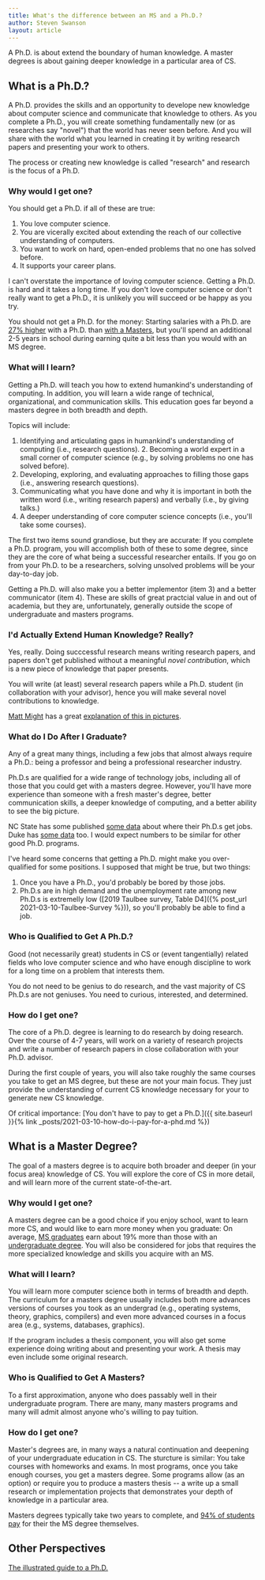 ```yaml
---
title: What's the difference between an MS and a Ph.D.?
author: Steven Swanson
layout: article
---
```


A Ph.D. is about extend the boundary of human knowledge.  A master degrees is
about gaining deeper knowledge in a particular area of CS.

## What is a Ph.D.?

A Ph.D. provides the skills and an opportunity to develope new knowledge about
computer science and communicate that knowledge to others.  As you complete a
Ph.D., you will create something fundamentally new (or as researches say
"novel") that the world has never seen before.  And you will share with the
world what you learned in creating it by writing research papers and presenting
your work to others.

The process or creating new knowledge is called "research" and research is the
focus of a Ph.D.

### Why would I get one?

You should get a Ph.D. if all of these are true:

1.  You love computer science.
2.  You are vicerally excited about extending the reach of our collective understanding of computers.
3.  You want to work on hard, open-ended problems that no one has solved before.
4.  It supports your career plans.

I can't overstate the importance of loving computer science.  Getting a
Ph.D. is hard and it takes a long time.  If you don't love computer science or don't
really want to get a Ph.D., it is unlikely you will succeed or be happy as you
try.

You should not get a Ph.D. for the money: Starting salaries with a Ph.D. are
[27% higher](https://bit.ly/2PSKHga) with a Ph.D. than [with a
Masters](https://bit.ly/3ujG1yM), but you'll spend an additional 2-5 years in
school during earning quite a bit less than you would with an MS degree.

### What will I learn?

Getting a Ph.D. will teach you how to extend humankind's understanding of
computing.  In addition, you will learn a wide range of technical,
organizational, and communication skills.  This education goes far beyond a
masters degree in both breadth and depth.

Topics will include:

1.  Identifying and articulating gaps in humankind's understanding of computing (i.e., research questions).
	2.  Becoming a world expert in a small corner of computer science (e.g., by solving problems no one has solved before).
3.  Developing, exploring, and evaluating approaches to filling those gaps (i.e., answering research questions).
4.  Communicating what you have done and why it is important in both the written word (i.e., writing research papers) and verbally (i.e., by giving talks.)
5.  A deeper understanding of core computer science concepts (i.e., you'll take some courses).

The first two items sound grandiose, but they are accurate: If you complete a
Ph.D. program, you will accomplish both of these to some degree, since they are
the core of what being a successful researcher entails.  If you go on from your
Ph.D. to be a researchers, solving unsolved problems will be your day-to-day job.

Getting a Ph.D. will also make you a better implementor (item 3) and a better
communicator (item 4).  These are skills of great practcial value in and out of
academia, but they are, unfortunately, generally outside the scope of
undergraduate and masters programs.

### I'd Actually Extend Human Knowledge?  Really?

Yes, really.  Doing succcessful research means writing research papers, and
papers don't get published without a meaningful _novel contribution_, which is a
new piece of knowledge that paper presents.  

You will write (at least) several research papers while a Ph.D. student (in
collaboration with your advisor), hence you will make several novel
contributions to knowledge.

[Matt Might](http://matt.might.net) has a great [explanation of this in
pictures](http://matt.might.net/articles/phd-school-in-pictures/).


### What do I Do After I Graduate?

Any of a great many things, including a few jobs that almost always require a
Ph.D.: being a professor and being a professional researcher industry.

Ph.D.s are qualified for a wide range of technology jobs, including all of
those that you could get with a masters degree.  However, you'll have more
experience than someone with a fresh master's degree, better communication
skills, a deeper knowledge of computing, and a better ability to see the big
picture.

NC State has some published [some
data](https://www.csc.ncsu.edu/academics/graduate/employment.php) about where
their Ph.D.s get jobs.  Duke has [some
data](https://public.tableau.com/shared/4W3RNW4K7?:display_count=y&:origin=viz_share_link&:embed=y&:showVizHome=no)
too.  I would expect numbers to be similar for other good Ph.D. programs.

I've heard some concerns that getting a Ph.D. might make you over-qualified for
some positions.  I supposed that might be true, but two things:

1.  Once you have a Ph.D., you'd probably be bored by those jobs.
2.  Ph.D.s are in high demand and the unemployment rate among new Ph.D.s is
    extremelly low ([2019 Taulbee survey, Table D4]({% post_url
    2021-03-10-Taulbee-Survey %})), so you'll probably be able to find a job.
	
### Who is Qualified to Get A Ph.D.?

Good (not necessarily great) students in CS or (event tangentially) related
fields who love computer science and who have enough discipline to work for a
long time on a problem that interests them.

You do not need to be genius to do research, and the vast majority of CS Ph.D.s
are not geniuses.  You need to curious, interested, and determined.

### How do I get one?

The core of a Ph.D. degree is learning to do research by doing research.  Over
the course of 4-7 years, will work on a variety of research projects and write
a number of research papers in close collaboration with your Ph.D. advisor.

During the first couple of years, you will also take roughly the same courses
you take to get an MS degree, but these are not your main focus.  They just
provide the understanding of current CS knowledge necessary for your to
generate new CS knowledge.

Of critical importance: [You don't have to pay to get a Ph.D.]({{ site.baseurl
}}{% link _posts/2021-03-10-how-do-i-pay-for-a-phd.md %})

## What is a Master Degree?

The goal of a masters degree is to acquire both broader and deeper (in your
focus area) knowledge of CS.  You will explore the core of CS in more detail,
and will learn more of the current state-of-the-art.

### Why would I get one?

A masters degree can be a good choice if you enjoy school, want to learn more
CS, and would like to earn more money when you graduate: On average, [MS
graduates](https://bit.ly/3ujG1yM)
earn about 19% more than those with an [undergraduate
degree](https://bit.ly/3cJRqC0).
You will also be considered for jobs that requires the more specialized
knowledge and skills you acquire with an MS.

### What will I learn?

You will learn more computer science both in terms of breadth and depth.  The
curriculum for a masters degree usually includes both more advances versions of
courses you took as an undergrad (e.g., operating systems, theory, graphics,
compilers) and even more advanced courses in a focus area (e.g., systems,
databases, graphics).

If the program includes a thesis component, you will also get some experience
doing writing about and presenting your work.  A thesis may even include some
original research.

### Who is Qualified to Get A Masters?

To a first approximation, anyone who does passably well in their undergraduate
program.  There are many, many masters programs and many will admit almost
anyone who's willing to pay tuition.

### How do I get one?

Master's degrees are, in many ways a natural continuation and deepening of your
undergraduate education in CS.  The sturcture is similar: You take courses with
homeworks and exams.  In most programs, once you take enough courses, you get a
masters degree.  Some programs allow (as an option) or require you to produce a
masters thesis -- a write up a small research or implementation projects that
demonstrates your depth of knowledge in a particular area.

Masters degrees typically take two years to complete, and [94% of students
pay](https://mycsphd.github.io/2021/03/10/Taulbee-Survey.html) for their the MS
degree themselves.

## Other Perspectives

[The illustrated guide to a Ph.D.](http://matt.might.net/articles/phd-school-in-pictures/)
